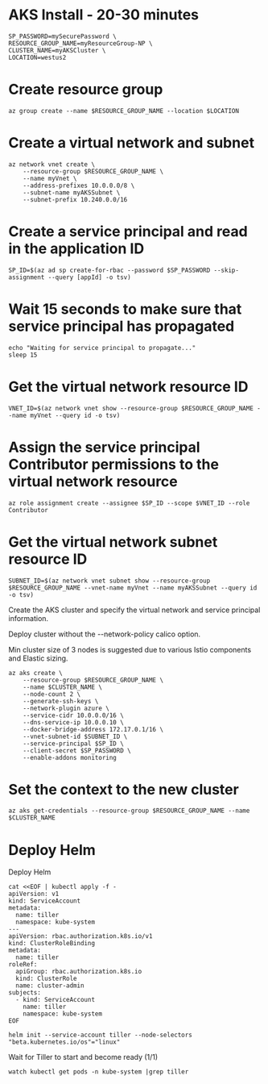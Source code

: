 # AKS Install - 20-30 minutes

```
SP_PASSWORD=mySecurePassword \
RESOURCE_GROUP_NAME=myResourceGroup-NP \
CLUSTER_NAME=myAKSCluster \
LOCATION=westus2
```

# Create resource group

```
az group create --name $RESOURCE_GROUP_NAME --location $LOCATION
```

# Create a virtual network and subnet

```
az network vnet create \
    --resource-group $RESOURCE_GROUP_NAME \
    --name myVnet \
    --address-prefixes 10.0.0.0/8 \
    --subnet-name myAKSSubnet \
    --subnet-prefix 10.240.0.0/16
```

# Create a service principal and read in the application ID

```
SP_ID=$(az ad sp create-for-rbac --password $SP_PASSWORD --skip-assignment --query [appId] -o tsv)
```

# Wait 15 seconds to make sure that service principal has propagated

```
echo "Waiting for service principal to propagate..."
sleep 15
```

# Get the virtual network resource ID

```
VNET_ID=$(az network vnet show --resource-group $RESOURCE_GROUP_NAME --name myVnet --query id -o tsv)
```

# Assign the service principal Contributor permissions to the virtual network resource

```
az role assignment create --assignee $SP_ID --scope $VNET_ID --role Contributor
```

# Get the virtual network subnet resource ID

```
SUBNET_ID=$(az network vnet subnet show --resource-group $RESOURCE_GROUP_NAME --vnet-name myVnet --name myAKSSubnet --query id -o tsv)
```

Create the AKS cluster and specify the virtual network and service principal information.

Deploy cluster without the --network-policy calico option.

Min cluster size of 3 nodes is suggested due to various Istio components and Elastic sizing.

```
az aks create \
    --resource-group $RESOURCE_GROUP_NAME \
    --name $CLUSTER_NAME \
    --node-count 2 \
    --generate-ssh-keys \
    --network-plugin azure \
    --service-cidr 10.0.0.0/16 \
    --dns-service-ip 10.0.0.10 \
    --docker-bridge-address 172.17.0.1/16 \
    --vnet-subnet-id $SUBNET_ID \
    --service-principal $SP_ID \
    --client-secret $SP_PASSWORD \
    --enable-addons monitoring
```

# Set the context to the new cluster

```
az aks get-credentials --resource-group $RESOURCE_GROUP_NAME --name $CLUSTER_NAME

```


# Deploy Helm

Deploy Helm

```
cat <<EOF | kubectl apply -f -
apiVersion: v1
kind: ServiceAccount
metadata:
  name: tiller
  namespace: kube-system
---
apiVersion: rbac.authorization.k8s.io/v1
kind: ClusterRoleBinding
metadata:
  name: tiller
roleRef:
  apiGroup: rbac.authorization.k8s.io
  kind: ClusterRole
  name: cluster-admin
subjects:
  - kind: ServiceAccount
    name: tiller
    namespace: kube-system
EOF

helm init --service-account tiller --node-selectors "beta.kubernetes.io/os"="linux"
```

Wait for Tiller to start and become ready (1/1)

```
watch kubectl get pods -n kube-system |grep tiller
```

